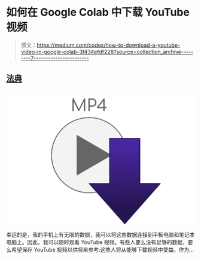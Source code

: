 # 如何在 Google Colab 中下载 YouTube 视频

> 原文：<https://medium.com/codex/how-to-download-a-youtube-video-in-google-colab-3f434efdf228?source=collection_archive---------7----------------------->

## [法典](http://medium.com/codex)

![](img/eefa7c0a485ed65a803e437daa5edbb4.png)

幸运的是，我的手机上有无限的数据，我可以将这些数据连接到平板电脑和笔记本电脑上。因此，我可以随时观看 YouTube 视频。有些人要么没有足够的数据，要么希望保存 YouTube 视频以供将来参考:这些人将从能够下载视频中受益。作为…